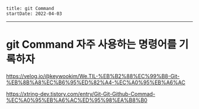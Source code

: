 ```
title: git Command
startDate: 2022-04-03
```
---

# git Command 자주 사용하는 명령어를 기록하자


https://velog.io/@keywookim/We.TIL-%EB%B2%88%EC%99%B8-Git-%EB%8B%A8%EC%B6%95%ED%82%A4-%EC%A0%95%EB%A6%AC

https://xtring-dev.tistory.com/entry/Git-Git-Github-Commad-%EC%A0%95%EB%A6%AC%ED%95%98%EA%B8%B0
